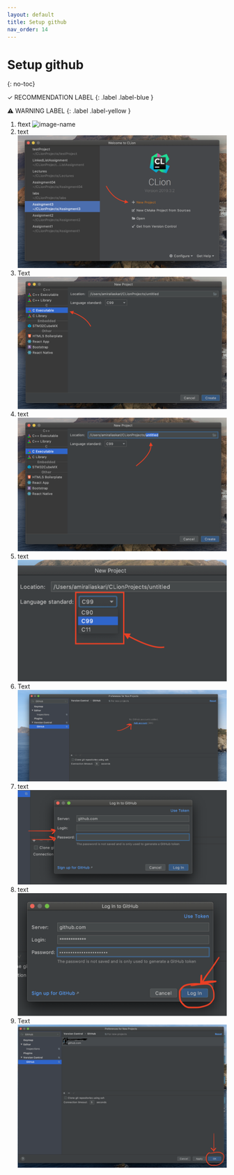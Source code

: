 ```yaml
---
layout: default
title: Setup github
nav_order: 14
---
```


# Setup github

{: no-toc}

✓ RECOMMENDATION LABEL
{: .label .label-blue }

⚠ WARNING LABEL 
{: .label .label-yellow }


1. ftext
![image-name](url?raw=true "alt text here") 
2. text
![image-name](https://github.com/AmirAshvins/how-to-use-CLion/blob/gh-pages/assets/images/proc1-image1.png?raw=true "alt text here") 
3. Text
![image-name](https://github.com/AmirAshvins/how-to-use-CLion/blob/gh-pages/assets/images/proc1-image2.png?raw=true "alt text here")
4. text
![image-name](https://github.com/AmirAshvins/how-to-use-CLion/blob/gh-pages/assets/images/proc1-image3.png?raw=true "alt text here") 
5. text
![image-name](https://github.com/AmirAshvins/how-to-use-CLion/blob/gh-pages/assets/images/proc1-image4.png?raw=true "alt text here") 
6. Text
![image-name](https://github.com/AmirAshvins/how-to-use-CLion/blob/gh-pages/assets/images/proc1-image5.png?raw=true "alt text here")
7. text
![image-name](https://github.com/AmirAshvins/how-to-use-CLion/blob/gh-pages/assets/images/proc1-image6.png?raw=true "alt text here") 
8. text
![image-name](https://github.com/AmirAshvins/how-to-use-CLion/blob/gh-pages/assets/images/proc1-image7.png?raw=true "alt text here") 
9. Text
![image-name](https://github.com/AmirAshvins/how-to-use-CLion/blob/gh-pages/assets/images/proc1-image8.png?raw=true "alt text here")